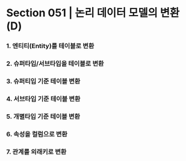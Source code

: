 # Section 051 | 논리 데이터 모델의 변환 (D)

### 1. 엔티티(Entity)를 테이블로 변환

### 2. 슈퍼타입/서브타입을 테이블로 변환

### 3. 슈퍼티입 기준 테이블 변환

### 4. 서브타입 기준 테이블 변환

### 5. 개별타입 기준 테이블 변환

### 6. 속성을 컬럼으로 변환

### 7. 관계를 외래키로 변환